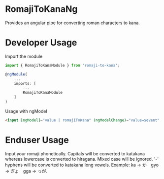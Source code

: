 # RomajiToKanaNg
Provides an angular pipe for converting roman characters to kana.

# Developer Usage

Import the module
```typescript
import { RomajiToKanaModule } from 'romaji-to-kana';

@ngModule(
    ...
    imports: [
        ...
        RomajiToKanaModule
    ]
)
```

Usage with ngModel
```html
<input [ngModel]="value | romajiToKana" (ngModelChange)="value=$event" type="text"/>
```

# Enduser Usage
Input your romaji phonetically. Capitals will be converted to katakana whereas lowercase is converted to hiragana.  Mixed case will be ignored.
'-' hyphens will be converted to katakana long vowels. Example: ka -> か　gyo -> ぎょ　gga -> っが.   
